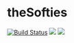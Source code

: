 # theSofties

[![Build Status](https://travis-ci.org/your-id/your-repo.svg?branch=master)](https://travis-ci.org/basbeu/theSofties)
<a href="https://codeclimate.com/github/basbeu/theSofties/maintainability"><img src="https://api.codeclimate.com/v1/badges/c854b20f2242b7692388/maintainability" /></a>
<a href="https://codeclimate.com/github/basbeu/theSofties/test_coverage"><img src="https://api.codeclimate.com/v1/badges/c854b20f2242b7692388/test_coverage" /></a>
